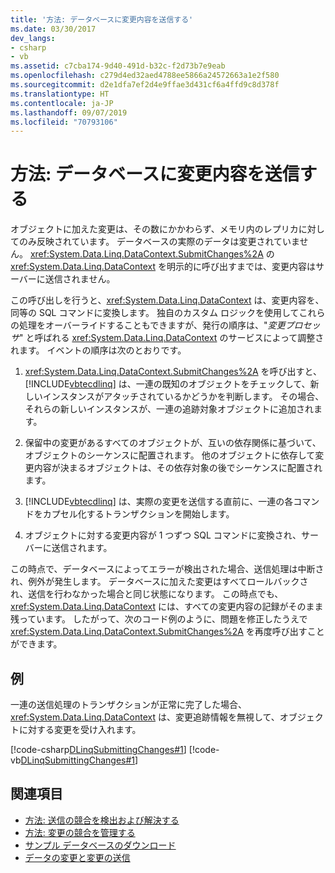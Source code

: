 ```yaml
---
title: '方法: データベースに変更内容を送信する'
ms.date: 03/30/2017
dev_langs:
- csharp
- vb
ms.assetid: c7cba174-9d40-491d-b32c-f2d73b7e9eab
ms.openlocfilehash: c279d4ed32aed4788ee5866a24572663a1e2f580
ms.sourcegitcommit: d2e1dfa7ef2d4e9ffae3d431cf6a4ffd9c8d378f
ms.translationtype: HT
ms.contentlocale: ja-JP
ms.lasthandoff: 09/07/2019
ms.locfileid: "70793106"
---
```

# <a name="how-to-submit-changes-to-the-database"></a>方法: データベースに変更内容を送信する
オブジェクトに加えた変更は、その数にかかわらず、メモリ内のレプリカに対してのみ反映されています。 データベースの実際のデータは変更されていません。 <xref:System.Data.Linq.DataContext.SubmitChanges%2A> の <xref:System.Data.Linq.DataContext> を明示的に呼び出すまでは、変更内容はサーバーに送信されません。  
  
 この呼び出しを行うと、<xref:System.Data.Linq.DataContext> は、変更内容を、同等の SQL コマンドに変換します。 独自のカスタム ロジックを使用してこれらの処理をオーバーライドすることもできますが、発行の順序は、"*変更プロセッサ*" と呼ばれる <xref:System.Data.Linq.DataContext> のサービスによって調整されます。 イベントの順序は次のとおりです。  
  
1. <xref:System.Data.Linq.DataContext.SubmitChanges%2A> を呼び出すと、[!INCLUDE[vbtecdlinq](../../../../../../includes/vbtecdlinq-md.md)] は、一連の既知のオブジェクトをチェックして、新しいインスタンスがアタッチされているかどうかを判断します。 その場合、それらの新しいインスタンスが、一連の追跡対象オブジェクトに追加されます。  
  
2. 保留中の変更があるすべてのオブジェクトが、互いの依存関係に基づいて、オブジェクトのシーケンスに配置されます。 他のオブジェクトに依存して変更内容が決まるオブジェクトは、その依存対象の後でシーケンスに配置されます。  
  
3. [!INCLUDE[vbtecdlinq](../../../../../../includes/vbtecdlinq-md.md)] は、実際の変更を送信する直前に、一連の各コマンドをカプセル化するトランザクションを開始します。  
  
4. オブジェクトに対する変更内容が 1 つずつ SQL コマンドに変換され、サーバーに送信されます。  
  
 この時点で、データベースによってエラーが検出された場合、送信処理は中断され、例外が発生します。 データベースに加えた変更はすべてロールバックされ、送信を行わなかった場合と同じ状態になります。 この時点でも、<xref:System.Data.Linq.DataContext> には、すべての変更内容の記録がそのまま残っています。 したがって、次のコード例のように、問題を修正したうえで <xref:System.Data.Linq.DataContext.SubmitChanges%2A> を再度呼び出すことができます。  
  
## <a name="example"></a>例  
 一連の送信処理のトランザクションが正常に完了した場合、<xref:System.Data.Linq.DataContext> は、変更追跡情報を無視して、オブジェクトに対する変更を受け入れます。  
  
 [!code-csharp[DLinqSubmittingChanges#1](../../../../../../samples/snippets/csharp/VS_Snippets_Data/DLinqSubmittingChanges/cs/Program.cs#1)]
 [!code-vb[DLinqSubmittingChanges#1](../../../../../../samples/snippets/visualbasic/VS_Snippets_Data/DLinqSubmittingChanges/vb/Module1.vb#1)]  
  
## <a name="see-also"></a>関連項目

- [方法: 送信の競合を検出および解決する](how-to-detect-and-resolve-conflicting-submissions.md)
- [方法: 変更の競合を管理する](how-to-manage-change-conflicts.md)
- [サンプル データベースのダウンロード](downloading-sample-databases.md)
- [データの変更と変更の送信](making-and-submitting-data-changes.md)

